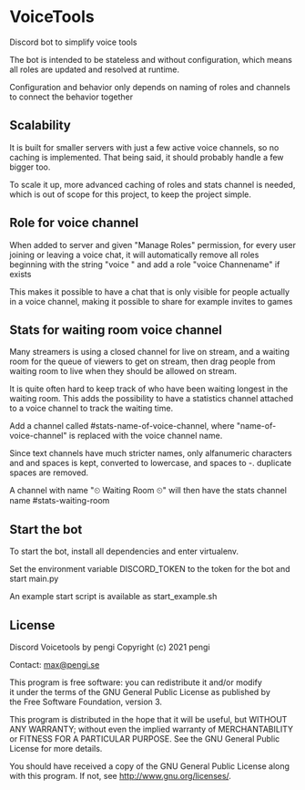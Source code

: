 VoiceTools
==========

Discord bot to simplify voice tools

The bot is intended to be stateless and without configuration, which means all roles are updated and resolved at runtime.

Configuration and behavior only depends on naming of roles and channels to connect the behavior together

Scalability
-----------

It is built for smaller servers with just a few active voice channels, so no caching is implemented. That being said, it should probably handle a few bigger too.

To scale it up, more advanced caching of roles and stats channel is needed, which is out of scope for this project, to keep the project simple.

Role for voice channel
----------------------

When added to server and given "Manage Roles" permission, for every user joining or leaving a voice chat, it will automatically remove all roles beginning with the string "voice " and add a role "voice Channename" if exists

This makes it possible to have a chat that is only visible for people actually in a voice channel, making it possible to share for example invites to games

Stats for waiting room voice channel
------------------------------------

Many streamers is using a closed channel for live on stream, and a waiting room for the queue of viewers to get on stream, then drag people from waiting room to live when they should be allowed on stream.

It is quite often hard to keep track of who have been waiting longest in the waiting room. This adds the possibility to have a statistics channel attached to a voice channel to track the waiting time.

Add a channel called #stats-name-of-voice-channel, where "name-of-voice-channel" is replaced with the voice channel name.

Since text channels have much stricter names, only alfanumeric characters and and spaces is kept, converted to lowercase, and spaces to -. duplicate spaces are removed.

A channel with name "⏲ Waiting Room ⏲" will then have the stats channel name #stats-waiting-room

Start the bot
-------------

To start the bot, install all dependencies and enter virtualenv.

Set the environment variable DISCORD_TOKEN to the token for the bot and start main.py

An example start script is available as start_example.sh

License
-------

Discord Voicetools by pengi
Copyright (c) 2021 pengi

Contact: max@pengi.se

This program is free software: you can redistribute it and/or modify  
it under the terms of the GNU General Public License as published by  
the Free Software Foundation, version 3.

This program is distributed in the hope that it will be useful, but 
WITHOUT ANY WARRANTY; without even the implied warranty of 
MERCHANTABILITY or FITNESS FOR A PARTICULAR PURPOSE. See the GNU 
General Public License for more details.

You should have received a copy of the GNU General Public License 
along with this program. If not, see <http://www.gnu.org/licenses/>.
